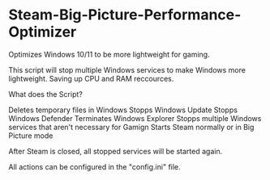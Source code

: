 # Steam-Big-Picture-Performance-Optimizer
Optimizes Windows 10/11 to be more lightweight for gaming. 

This script will stop multiple Windows services to make Windows more lightweight.
Saving up CPU and RAM reccources.

What does the Script?

Deletes temporary files in Windows
Stopps Windows Update
Stopps Windows Defender
Terminates Windows Explorer
Stopps multiple Windows services that aren't necessary for Gamign
Starts Steam normally or in Big Picture mode

After Steam is closed, all stopped services will be started again.


All actions can be configured in the "config.ini" file.
